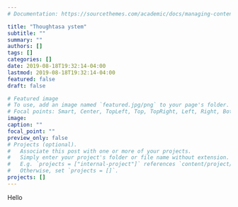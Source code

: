 ```yaml
---
# Documentation: https://sourcethemes.com/academic/docs/managing-content/

title: "Thoughtasa ystem"
subtitle: ""
summary: ""
authors: []
tags: []
categories: []
date: 2019-08-18T19:32:14-04:00
lastmod: 2019-08-18T19:32:14-04:00
featured: false
draft: false

# Featured image
# To use, add an image named `featured.jpg/png` to your page's folder.
# Focal points: Smart, Center, TopLeft, Top, TopRight, Left, Right, BottomLeft, Bottom, BottomRight.
image:
caption: ""
focal_point: ""
preview_only: false
# Projects (optional).
#   Associate this post with one or more of your projects.
#   Simply enter your project's folder or file name without extension.
#   E.g. `projects = ["internal-project"]` references `content/project/deep-learning/index.md`.
#   Otherwise, set `projects = []`.
projects: []
---
```

Hello
